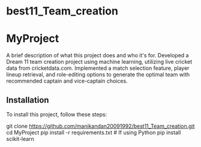 # best11_Team_creation
# MyProject

A brief description of what this project does and who it's for.
Developed a Dream 11 team creation project using machine learning, utilizing live cricket
data from cricketdata.com.
Implemented a match selection feature, player lineup retrieval, and role-editing options
to generate the optimal team with recommended captain and vice-captain choices.

## Installation

To install this project, follow these steps:

git clone https://github.com/manikandan20091992/best11_Team_creation.git
cd MyProject
pip install -r requirements.txt  # If using Python
pip install scikit-learn


